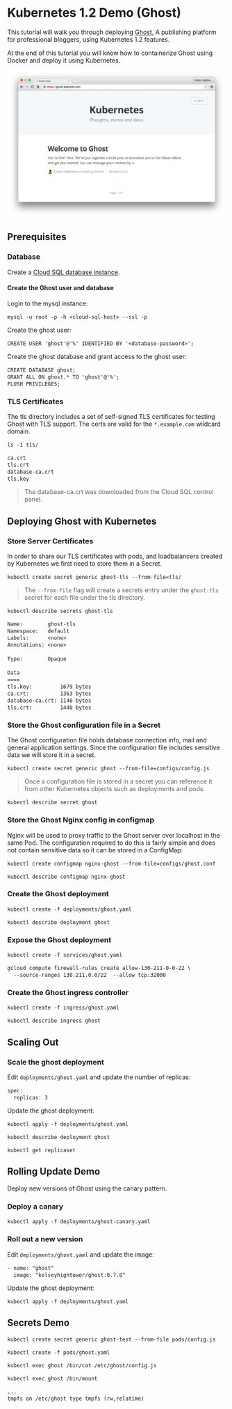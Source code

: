 # Kubernetes 1.2 Demo (Ghost)

This tutorial will walk you through deploying [Ghost](https://ghost.org),
A publishing platform for professional bloggers, using Kubernetes 1.2 features.

At the end of this tutorial you will know how to containerize Ghost using Docker
and deploy it using Kubernetes.

![Ghost](ghost-screen-shot.png) 

## Prerequisites 

### Database

Create a [Cloud SQL database instance](https://cloud.google.com/sql/docs/create-instance).

#### Create the Ghost user and database

Login to the mysql instance:

```
mysql -u root -p -h <cloud-sql-host> --ssl -p
```

Create the ghost user:

```
CREATE USER 'ghost'@'%' IDENTIFIED BY '<database-password>';
```

Create the ghost database and grant access to the ghost user:

```
CREATE DATABASE ghost;
GRANT ALL ON ghost.* TO 'ghost'@'%';
FLUSH PRIVILEGES;
```

### TLS Certificates

The tls directory includes a set of self-signed TLS certificates for testing Ghost with
TLS support. The certs are valid for the `*.example.com` wildcard domain.

```
ls -1 tls/
```
```
ca.crt
tls.crt
database-ca.crt
tls.key
```

> The database-ca.crt was downloaded from the Cloud SQL control panel.

## Deploying Ghost with Kubernetes

### Store Server Certificates

In order to share our TLS certificates with pods, and loadbalancers created by Kubernetes
we first need to store them in a Secret.

```
kubectl create secret generic ghost-tls --from-file=tls/
```

> The `--from-file` flag will create a secrets entry under the `ghost-tls` secret 
> for each file under the tls directory.

```
kubectl describe secrets ghost-tls
```

```
Name:        ghost-tls
Namespace:   default
Labels:      <none>
Annotations: <none>

Type:        Opaque

Data
====
tls.key:         1679 bytes
ca.crt:          1363 bytes
database-ca.crt: 1146 bytes
tls.crt:         1440 bytes
```

### Store the Ghost configuration file in a Secret

The Ghost configuration file holds database connection info, mail and general application
settings. Since the configuration file includes sensitive data we will store it in a secret.

```
kubectl create secret generic ghost --from-file=configs/config.js 
```

> Once a configuration file is stored in a secret you can reference it from other
> Kubernetes objects such as deployments and pods.


```
kubectl describe secret ghost
```

### Store the Ghost Nginx config in configmap

Nginx will be used to proxy traffic to the Ghost server over localhost in the same Pod.
The configuration required to do this is fairly simple and does not contain sensitive data
so it can be stored in a ConfigMap:

```
kubectl create configmap nginx-ghost --from-file=configs/ghost.conf
```

```
kubectl describe configmap nginx-ghost
```

### Create the Ghost deployment

```
kubectl create -f deployments/ghost.yaml
```

```
kubectl describe deployment ghost
```

### Expose the Ghost deployment

```
kubectl create -f services/ghost.yaml
```

```
gcloud compute firewall-rules create allow-130-211-0-0-22 \
  --source-ranges 130.211.0.0/22  --allow tcp:32000
```

### Create the Ghost ingress controller

```
kubectl create -f ingress/ghost.yaml
```

```
kubectl describe ingress ghost
```

## Scaling Out

### Scale the ghost deployment

Edit `deployments/ghost.yaml` and update the number of replicas:

```
spec:
  replicas: 3
```

Update the ghost deployment:

```
kubectl apply -f deployments/ghost.yaml
```

```
kubectl describe deployment ghost
```

```
kubectl get replicaset
```

## Rolling Update Demo

Deploy new versions of Ghost using the canary pattern.

### Deploy a canary

```
kubectl apply -f deployments/ghost-canary.yaml
```

### Roll out a new version

Edit `deployments/ghost.yaml` and update the image:

```
- name: "ghost"
  image: "kelseyhightower/ghost:0.7.8"
```

Update the ghost deployment:

```
kubectl apply -f deployments/ghost.yaml
```


## Secrets Demo

```
kubectl create secret generic ghost-test --from-file pods/config.js
```

```
kubectl create -f pods/ghost.yaml
```

```
kubectl exec ghost /bin/cat /etc/ghost/config.js
```

```
kubectl exec ghost /bin/mount
```

```
...
tmpfs on /etc/ghost type tmpfs (rw,relatime)
```